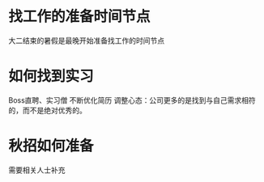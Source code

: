 # 找工作的准备时间节点
大二结束的暑假是最晚开始准备找工作的时间节点

# 如何找到实习
Boss直聘、实习僧
不断优化简历
调整心态：公司更多的是找到与自己需求相符的，而不是绝对优秀的。

# 秋招如何准备
需要相关人士补充

